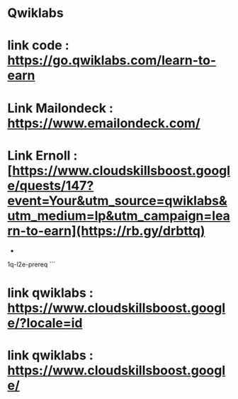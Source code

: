 # Qwiklabs

# link code : https://go.qwiklabs.com/learn-to-earn
# Link Mailondeck : https://www.emailondeck.com/
# Link Ernoll : [https://www.cloudskillsboost.google/quests/147?event=Your&utm_source=qwiklabs&utm_medium=lp&utm_campaign=learn-to-earn](https://rb.gy/drbttq)
-  ```console  
1q-l2e-prereq
    ```
# link qwiklabs : https://www.cloudskillsboost.google/?locale=id
# link qwiklabs : https://www.cloudskillsboost.google/ 
